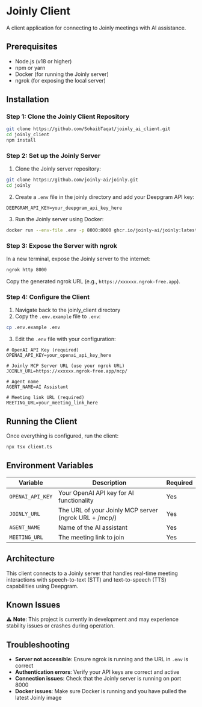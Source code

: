 # Joinly Client

A client application for connecting to Joinly meetings with AI assistance.

## Prerequisites

- Node.js (v18 or higher)
- npm or yarn
- Docker (for running the Joinly server)
- ngrok (for exposing the local server)

## Installation

### Step 1: Clone the Joinly Client Repository

```bash
git clone https://github.com/SohaibTaqat/joinly_ai_client.git
cd joinly_client
npm install
```

### Step 2: Set up the Joinly Server

1. Clone the Joinly server repository:
```bash
git clone https://github.com/joinly-ai/joinly.git
cd joinly
```

2. Create a `.env` file in the joinly directory and add your Deepgram API key:
```env
DEEPGRAM_API_KEY=your_deepgram_api_key_here
```

3. Run the Joinly server using Docker:
```bash
docker run --env-file .env -p 8000:8000 ghcr.io/joinly-ai/joinly:latest --stt deepgram --tts deepgram
```

### Step 3: Expose the Server with ngrok

In a new terminal, expose the Joinly server to the internet:
```bash
ngrok http 8000
```

Copy the generated ngrok URL (e.g., `https://xxxxxx.ngrok-free.app`).

### Step 4: Configure the Client

1. Navigate back to the joinly_client directory
2. Copy the `.env.example` file to `.env`:
```bash
cp .env.example .env
```

3. Edit the `.env` file with your configuration:
```env
# OpenAI API Key (required)
OPENAI_API_KEY=your_openai_api_key_here

# Joinly MCP Server URL (use your ngrok URL)
JOINLY_URL=https://xxxxxx.ngrok-free.app/mcp/

# Agent name
AGENT_NAME=AI Assistant

# Meeting link URL (required)
MEETING_URL=your_meeting_link_here
```

## Running the Client

Once everything is configured, run the client:

```bash
npx tsx client.ts
```

## Environment Variables

| Variable | Description | Required |
|----------|-------------|----------|
| `OPENAI_API_KEY` | Your OpenAI API key for AI functionality | Yes |
| `JOINLY_URL` | The URL of your Joinly MCP server (ngrok URL + /mcp/) | Yes |
| `AGENT_NAME` | Name of the AI assistant | Yes |
| `MEETING_URL` | The meeting link to join | Yes |

## Architecture

This client connects to a Joinly server that handles real-time meeting interactions with speech-to-text (STT) and text-to-speech (TTS) capabilities using Deepgram.

## Known Issues

⚠️ **Note**: This project is currently in development and may experience stability issues or crashes during operation.

## Troubleshooting

- **Server not accessible**: Ensure ngrok is running and the URL in `.env` is correct
- **Authentication errors**: Verify your API keys are correct and active
- **Connection issues**: Check that the Joinly server is running on port 8000
- **Docker issues**: Make sure Docker is running and you have pulled the latest Joinly image

